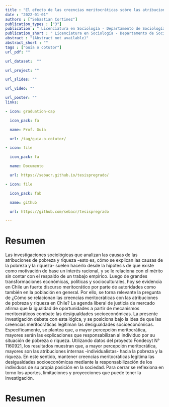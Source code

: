 ```yaml
---
title : "El efecto de las creencias meritocráticas sobre las atribuciones de pobreza y riqueza"
date : "2022-01-01"
authors : ["Sebastian Cortinez"]
publication_types : ["3"]
publication : " Licenciatura en Sociología - Departamento de Sociología, Facultad de Ciencias Sociales, Universidad de Chile. Santiago de Chile"
publication_short : " Licenciatura en Sociología - Departamento de Sociología, Facultad de Ciencias Sociales, Universidad de Chile. Santiago de Chile"
abstract : "(Abstract not available)"
abstract_short : ""
tags : ["Guía o cotutor"]
url_pdf: ""

url_dataset:  ""

url_project: ""

url_slides: ""

url_video: ""

url_poster: ""
links:

- icon: graduation-cap

  icon_pack: fa

  name: Prof. Guía

  url: /tag/guia-o-cotutor/

- icon: file

  icon_pack: fa

  name: Documento

  url: https://sebacr.github.io/tesispregrado/

- icon: file

  icon_pack: fab

  name: github

  url: https://github.com/sebacr/tesispregrado

---
```

# Resumen

Las investigaciones sociológicas que analizan las causas de las atribuciones de pobreza y riqueza -esto es, cómo se explican las causas de la pobreza y la riqueza- suelen hacerlo desde la hipótesis de que existe como motivación de base un interés racional, y se le relaciona con el mérito sin contar con el respaldo de un trabajo empírico. Luego de grandes transformaciones económicas, políticas y socioculturales, hoy se evidencia en Chile un fuerte discurso meritocrático por parte de autoridades como también en la población en general. Por ello, se torna relevante la pregunta de ¿Cómo se relacionan las creencias meritocráticas con las atribuciones de pobreza y riqueza en Chile? La agenda liberal de justicia de mercado afirma que la igualdad de oportunidades a partir de mecanismos meritocráticos combate las desigualdades socioeconómicas. La presente investigación debate con esta lógica, y se posiciona bajo la idea de que las creencias meritocráticas legitiman las desigualdades socioeconómicas. Específicamente, se plantea que, a mayor percepción meritocrática, mayores serán las explicaciones que responsabilizan al individuo por su situación de pobreza o riqueza. Utilizando datos del proyecto Fondecyt N° 1160921, los resultados muestran que, a mayor percepción meritocrática, mayores son las atribuciones internas -individualistas- hacia la pobreza y la riqueza. En este sentido, mantener creencias meritocráticas legitima las desigualdades socioeconómicas mediante la responsabilización de los individuos de su propia posición en la sociedad. Para cerrar se reflexiona en torno los aportes, limitaciones y proyecciones que puede tener la investigación.

# Resumen
